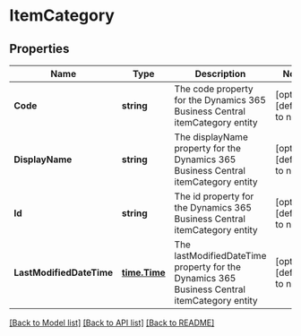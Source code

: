 # ItemCategory

## Properties
Name | Type | Description | Notes
------------ | ------------- | ------------- | -------------
**Code** | **string** | The code property for the Dynamics 365 Business Central itemCategory entity | [optional] [default to null]
**DisplayName** | **string** | The displayName property for the Dynamics 365 Business Central itemCategory entity | [optional] [default to null]
**Id** | **string** | The id property for the Dynamics 365 Business Central itemCategory entity | [optional] [default to null]
**LastModifiedDateTime** | [**time.Time**](time.Time.md) | The lastModifiedDateTime property for the Dynamics 365 Business Central itemCategory entity | [optional] [default to null]

[[Back to Model list]](../README.md#documentation-for-models) [[Back to API list]](../README.md#documentation-for-api-endpoints) [[Back to README]](../README.md)

